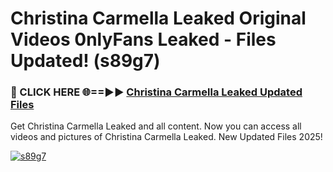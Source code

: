 # Christina Carmella Leaked Original Videos 0nlyFans Leaked - Files Updated! (s89g7)

<h3>🔴 CLICK HERE 🌐==►► <a href="https://best4dudes.click/HH4t6V" rel="nofollow">Christina Carmella Leaked Updated Files</a></h3>

Get Christina Carmella Leaked and all content. Now you can access all videos and pictures of Christina Carmella Leaked. New Updated Files 2025!

[![s89g7](https://github.com/user-attachments/assets/8c521d6e-e6e3-4a75-9320-d58ab9d79d5b)](https://best4dudes.click/HH4t6V)
